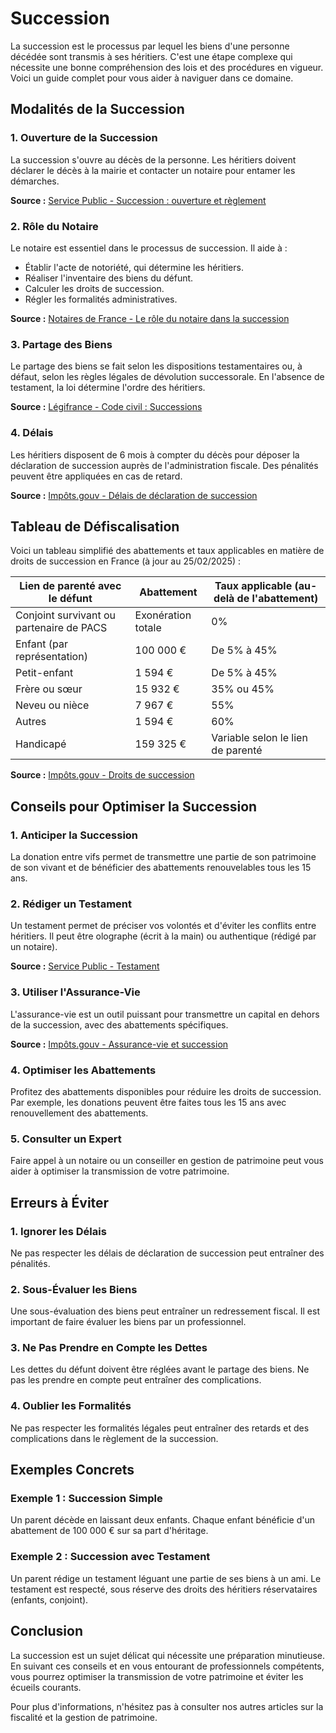 # Succession

La succession est le processus par lequel les biens d'une personne décédée sont transmis à ses héritiers. C'est une étape complexe qui nécessite une bonne compréhension des lois et des procédures en vigueur. Voici un guide complet pour vous aider à naviguer dans ce domaine.

## Modalités de la Succession

### 1. Ouverture de la Succession
La succession s'ouvre au décès de la personne. Les héritiers doivent déclarer le décès à la mairie et contacter un notaire pour entamer les démarches.

**Source :** [Service Public - Succession : ouverture et règlement](https://www.service-public.fr/particuliers/vosdroits/N171)

### 2. Rôle du Notaire
Le notaire est essentiel dans le processus de succession. Il aide à :
- Établir l'acte de notoriété, qui détermine les héritiers.
- Réaliser l'inventaire des biens du défunt.
- Calculer les droits de succession.
- Régler les formalités administratives.

**Source :** [Notaires de France - Le rôle du notaire dans la succession](https://fourez.notaires.fr/informations-et-conseils/les-7-missions-cles-du-notaire-dans-les-successions/1163)

### 3. Partage des Biens
Le partage des biens se fait selon les dispositions testamentaires ou, à défaut, selon les règles légales de dévolution successorale. En l'absence de testament, la loi détermine l'ordre des héritiers.

**Source :** [Légifrance - Code civil : Successions](https://www.impots.gouv.fr/particulier/declarer-une-succesion)

### 4. Délais
Les héritiers disposent de 6 mois à compter du décès pour déposer la déclaration de succession auprès de l'administration fiscale. Des pénalités peuvent être appliquées en cas de retard.

**Source :** [Impôts.gouv - Délais de déclaration de succession](https://www.impots.gouv.fr/portail/particulier/declaration-de-succession)

## Tableau de Défiscalisation

Voici un tableau simplifié des abattements et taux applicables en matière de droits de succession en France (à jour au 25/02/2025) :

| Lien de parenté avec le défunt | Abattement | Taux applicable (au-delà de l'abattement) |
|-------------------------------|------------|-------------------------------------------|
| Conjoint survivant ou partenaire de PACS | Exonération totale | 0% |
| Enfant (par représentation) | 100 000 € | De 5% à 45% |
| Petit-enfant | 1 594 € | De 5% à 45% |
| Frère ou sœur | 15 932 € | 35% ou 45% |
| Neveu ou nièce | 7 967 € | 55% |
| Autres | 1 594 € | 60% |
| Handicapé | 159 325 € | Variable selon le lien de parenté |

**Source :** [Impôts.gouv - Droits de succession](https://www.impots.gouv.fr/portail/particulier/droits-de-succession)

## Conseils pour Optimiser la Succession

### 1. Anticiper la Succession
La donation entre vifs permet de transmettre une partie de son patrimoine de son vivant et de bénéficier des abattements renouvelables tous les 15 ans.

### 2. Rédiger un Testament
Un testament permet de préciser vos volontés et d'éviter les conflits entre héritiers. Il peut être olographe (écrit à la main) ou authentique (rédigé par un notaire).

**Source :** [Service Public - Testament](https://www.service-public.fr/particuliers/vosdroits/F770)

### 3. Utiliser l'Assurance-Vie
L'assurance-vie est un outil puissant pour transmettre un capital en dehors de la succession, avec des abattements spécifiques.

**Source :** [Impôts.gouv - Assurance-vie et succession](https://www.impots.gouv.fr/international-particulier/questions/comment-sont-imposees-les-assurances-vie-en-cas-de-deces-du)

### 4. Optimiser les Abattements
Profitez des abattements disponibles pour réduire les droits de succession. Par exemple, les donations peuvent être faites tous les 15 ans avec renouvellement des abattements.

### 5. Consulter un Expert
Faire appel à un notaire ou un conseiller en gestion de patrimoine peut vous aider à optimiser la transmission de votre patrimoine.

## Erreurs à Éviter

### 1. Ignorer les Délais
Ne pas respecter les délais de déclaration de succession peut entraîner des pénalités.

### 2. Sous-Évaluer les Biens
Une sous-évaluation des biens peut entraîner un redressement fiscal. Il est important de faire évaluer les biens par un professionnel.

### 3. Ne Pas Prendre en Compte les Dettes
Les dettes du défunt doivent être réglées avant le partage des biens. Ne pas les prendre en compte peut entraîner des complications.

### 4. Oublier les Formalités
Ne pas respecter les formalités légales peut entraîner des retards et des complications dans le règlement de la succession.

## Exemples Concrets

### Exemple 1 : Succession Simple
Un parent décède en laissant deux enfants. Chaque enfant bénéficie d'un abattement de 100 000 € sur sa part d'héritage.

### Exemple 2 : Succession avec Testament
Un parent rédige un testament léguant une partie de ses biens à un ami. Le testament est respecté, sous réserve des droits des héritiers réservataires (enfants, conjoint).

## Conclusion

La succession est un sujet délicat qui nécessite une préparation minutieuse. En suivant ces conseils et en vous entourant de professionnels compétents, vous pourrez optimiser la transmission de votre patrimoine et éviter les écueils courants.

Pour plus d'informations, n'hésitez pas à consulter nos autres articles sur la fiscalité et la gestion de patrimoine.
